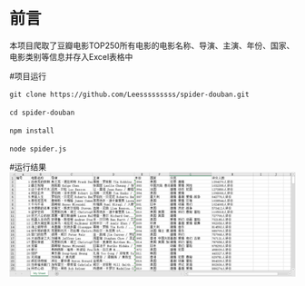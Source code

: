 # 前言
本项目爬取了豆瓣电影TOP250所有电影的电影名称、导演、主演、年份、国家、电影类别等信息并存入Excel表格中

#项目运行
```
git clone https://github.com/Leesssssssss/spider-douban.git

cd spider-douban

npm install

node spider.js
```

#运行结果
![截图](https://github.com/Leesssssssss/spider-douban/blob/master/1.png)